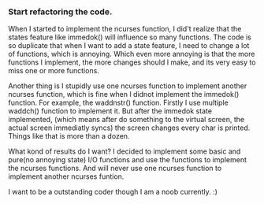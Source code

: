### Start refactoring the code.
When I started to implement the ncurses function, I did't realize that the states feature like immedok() will influence so many functions.
The code is so duplicate that when I want to add a state feature, I need to change a lot of functions, which is annoying.
Which even more annoying is that the more functions I implement, the more changes should I make, and its very easy to miss one or more functions.

Another thing is I stupidly use one ncurses function to implement another ncurses function, which is fine when I didnot implement the immedok() function.
For example, the waddnstr() function.
Firstly I use multiple waddch() function to implement it.
But after the immedok state implemented, (which means after do something to the virtual screen, the actual screen immediatly syncs)
the screen changes every char is printed.
Things like that is more than a dozen.

What kond of results do I want?
I decided to implement some basic and pure(no annoying state) I/O functions and use the functions to implement the ncurses functions.
And will never use one ncurses function to implement another ncurses funtion.

I want to be a outstanding coder though I am a noob currently. :)
